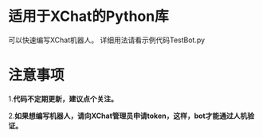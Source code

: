 # 适用于XChat的Python库
可以快速编写XChat机器人。
详细用法请看示例代码TestBot.py
# 注意事项
1.__代码不定期更新，建议点个关注。__

2.__如果想编写机器人，请向XChat管理员申请token，这样，bot才能通过人机验证。__
